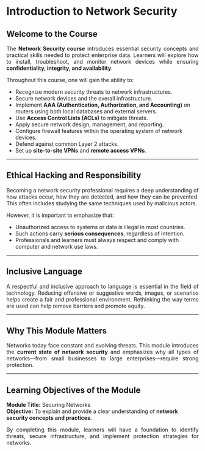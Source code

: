 # Introduction to Network Security  

## Welcome to the Course  
<p align="justify">
The <b>Network Security course</b> introduces essential security concepts and practical skills needed to protect enterprise data. Learners will explore how to install, troubleshoot, and monitor network devices while ensuring <b>confidentiality, integrity, and availability</b>.
</p>

<p align="justify">
Throughout this course, one will gain the ability to:
</p>

- Recognize modern security threats to network infrastructures.  
- Secure network devices and the overall infrastructure.  
- Implement <b>AAA (Authentication, Authorization, and Accounting)</b> on routers using both local databases and external servers.  
- Use <b>Access Control Lists (ACLs)</b> to mitigate threats.  
- Apply secure network design, management, and reporting.  
- Configure firewall features within the operating system of network devices.  
- Defend against common Layer 2 attacks.  
- Set up <b>site-to-site VPNs</b> and <b>remote access VPNs</b>.  

---

## Ethical Hacking and Responsibility  
<p align="justify">
Becoming a network security professional requires a deep understanding of how attacks occur, how they are detected, and how they can be prevented. This often includes studying the same techniques used by malicious actors.
</p>

<p align="justify">
However, it is important to emphasize that:
</p>

- Unauthorized access to systems or data is illegal in most countries.  
- Such actions carry <b>serious consequences</b>, regardless of intention.  
- Professionals and learners must always respect and comply with computer and network use laws.  

---

## Inclusive Language  
<p align="justify">
A respectful and inclusive approach to language is essential in the field of technology. Reducing offensive or suggestive words, images, or scenarios helps create a fair and professional environment. Rethinking the way terms are used can help remove barriers and promote equity.
</p>

---

## Why This Module Matters  
<p align="justify">
Networks today face constant and evolving threats. This module introduces the <b>current state of network security</b> and emphasizes why all types of networks—from small businesses to large enterprises—require strong protection.
</p>

---

## Learning Objectives of the Module  
**Module Title:** Securing Networks  
**Objective:** To explain and provide a clear understanding of **network security concepts and practices**.  

<p align="justify">
By completing this module, learners will have a foundation to identify threats, secure infrastructure, and implement protection strategies for networks.
</p>

